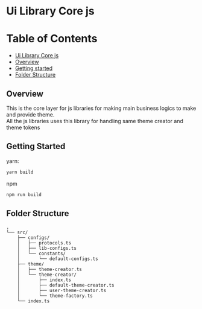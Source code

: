 # Ui Library Core js

# Table of Contents
- [Ui Library Core js](#ui-library-core-js)
- [Overview](#overview)
- [Getting started](#getting-started)
- [Folder Structure](#folder-structure)
## Overview
This is the core layer for js libraries for making main business logics to make and provide theme.<br/>
All the js libraries uses this library for handling same theme creator and theme tokens

## Getting Started
yarn:
```bash
yarn build
```

npm 
```bash
npm run build
```

## Folder Structure
```
.
└── src/
    ├── configs/
    │   ├── protocols.ts
    │   ├── lib-configs.ts
    │   └── constants/
    │       └── default-configs.ts
    ├── theme/
    │   ├── theme-creator.ts
    │   └── theme-creator/
    │       ├── index.ts
    │       ├── default-theme-creator.ts
    │       ├── user-theme-creator.ts
    │       └── theme-factory.ts
    └── index.ts
```